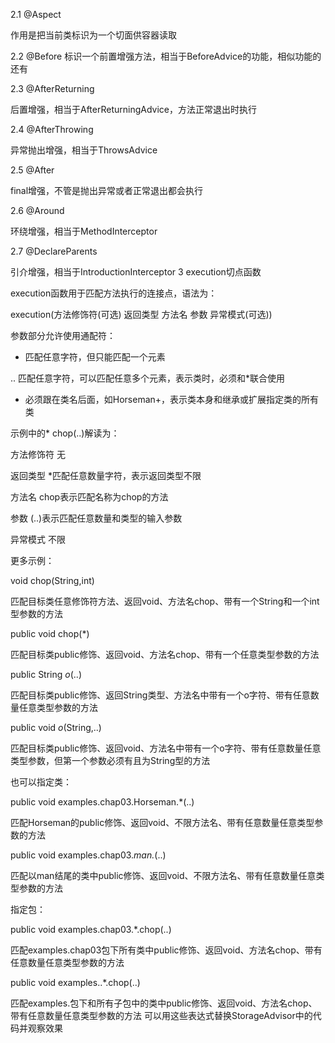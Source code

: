 2.1 @Aspect

作用是把当前类标识为一个切面供容器读取

2.2 @Before
标识一个前置增强方法，相当于BeforeAdvice的功能，相似功能的还有

2.3 @AfterReturning

后置增强，相当于AfterReturningAdvice，方法正常退出时执行

2.4 @AfterThrowing

异常抛出增强，相当于ThrowsAdvice

2.5 @After

final增强，不管是抛出异常或者正常退出都会执行

2.6 @Around

环绕增强，相当于MethodInterceptor

2.7 @DeclareParents

引介增强，相当于IntroductionInterceptor
3 execution切点函数

 

execution函数用于匹配方法执行的连接点，语法为：

execution(方法修饰符(可选)  返回类型  方法名  参数  异常模式(可选)) 

 

参数部分允许使用通配符：

*  匹配任意字符，但只能匹配一个元素

.. 匹配任意字符，可以匹配任意多个元素，表示类时，必须和*联合使用

+  必须跟在类名后面，如Horseman+，表示类本身和继承或扩展指定类的所有类

 

示例中的* chop(..)解读为：

方法修饰符  无

返回类型      *匹配任意数量字符，表示返回类型不限

方法名          chop表示匹配名称为chop的方法

参数               (..)表示匹配任意数量和类型的输入参数

异常模式       不限

 

更多示例：

void chop(String,int)

匹配目标类任意修饰符方法、返回void、方法名chop、带有一个String和一个int型参数的方法

public void chop(*)

匹配目标类public修饰、返回void、方法名chop、带有一个任意类型参数的方法

public String *o*(..)

 匹配目标类public修饰、返回String类型、方法名中带有一个o字符、带有任意数量任意类型参数的方法

public void *o*(String,..)

 匹配目标类public修饰、返回void、方法名中带有一个o字符、带有任意数量任意类型参数，但第一个参数必须有且为String型的方法

也可以指定类：

public void examples.chap03.Horseman.*(..)

匹配Horseman的public修饰、返回void、不限方法名、带有任意数量任意类型参数的方法

public void examples.chap03.*man.*(..)

匹配以man结尾的类中public修饰、返回void、不限方法名、带有任意数量任意类型参数的方法

指定包：

public void examples.chap03.*.chop(..)

匹配examples.chap03包下所有类中public修饰、返回void、方法名chop、带有任意数量任意类型参数的方法

public void examples..*.chop(..)

匹配examples.包下和所有子包中的类中public修饰、返回void、方法名chop、带有任意数量任意类型参数的方法
可以用这些表达式替换StorageAdvisor中的代码并观察效果